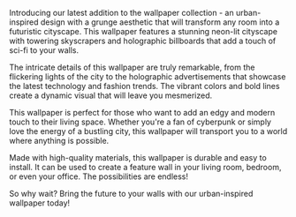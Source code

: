 <!--
Write me content for website with wallpaper "An urban-inspired wallpaper with a grunge aesthetic, featuring a neon-lit cityscape with futuristic elements such as holographic billboards."
-->

<!--font:Poppins-->

Introducing our latest addition to the wallpaper collection - an urban-inspired design with a grunge aesthetic that will transform any room into a futuristic cityscape. This wallpaper features a stunning neon-lit cityscape with towering skyscrapers and holographic billboards that add a touch of sci-fi to your walls.

The intricate details of this wallpaper are truly remarkable, from the flickering lights of the city to the holographic advertisements that showcase the latest technology and fashion trends. The vibrant colors and bold lines create a dynamic visual that will leave you mesmerized.

This wallpaper is perfect for those who want to add an edgy and modern touch to their living space. Whether you're a fan of cyberpunk or simply love the energy of a bustling city, this wallpaper will transport you to a world where anything is possible.

Made with high-quality materials, this wallpaper is durable and easy to install. It can be used to create a feature wall in your living room, bedroom, or even your office. The possibilities are endless!

So why wait? Bring the future to your walls with our urban-inspired wallpaper today!
